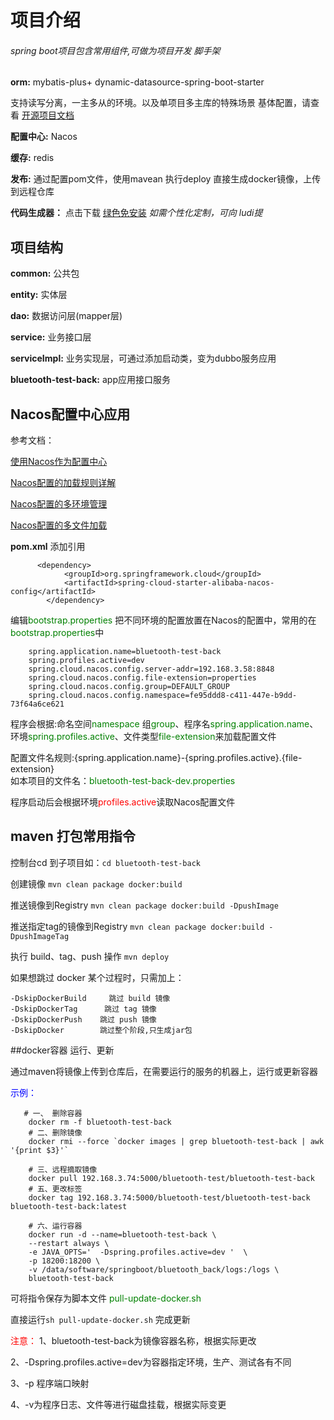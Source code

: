 # 项目介绍

###### spring boot项目包含常用组件,可做为项目开发 脚手架

**orm:** mybatis-plus+ dynamic-datasource-spring-boot-starter 

支持读写分离，一主多从的环境。以及单项目多主库的特殊场景  基体配置，请查看 [开源项目文档](https://gitee.com/ChuckChan/dynamic-datasource-spring-boot-starter/blob/master/README_zh.md)

**配置中心:** Nacos

**缓存:** redis

**发布:** 通过配置pom文件，使用mavean 执行deploy 直接生成docker镜像，上传到远程仓库

**代码生成器：** 点击下载 [绿色免安装](http://192.168.3.56:4567/lud/code_producer) _如需个性化定制，可向 ludi提_

## 项目结构

**common:** 公共包 

**entity:** 实体层 

**dao:** 数据访问层(mapper层) 

**service:** 业务接口层 

**serviceImpl:** 业务实现层，可通过添加启动类，变为dubbo服务应用 

**bluetooth-test-back:**  app应用接口服务

## Nacos配置中心应用

参考文档： 

[使用Nacos作为配置中心](http://blog.didispace.com/spring-cloud-alibaba-3/) 

[Nacos配置的加载规则详解](http://blog.didispace.com/spring-cloud-alibaba-nacos-config-1/) 

[Nacos配置的多环境管理](http://blog.didispace.com/spring-cloud-alibaba-nacos-config-2/) 

[Nacos配置的多文件加载](http://blog.didispace.com/spring-cloud-alibaba-nacos-config-3/)  

**pom.xml** 添加引用  
```
      <dependency>
            <groupId>org.springframework.cloud</groupId>
            <artifactId>spring-cloud-starter-alibaba-nacos-config</artifactId>
        </dependency>
```
编辑<font color="#008000">bootstrap.properties</font> 把不同环境的配置放置在Nacos的配置中，常用的在<font color="#008000">bootstrap.properties</font>中
```
    spring.application.name=bluetooth-test-back
    spring.profiles.active=dev
    spring.cloud.nacos.config.server-addr=192.168.3.58:8848
    spring.cloud.nacos.config.file-extension=properties
    spring.cloud.nacos.config.group=DEFAULT_GROUP
    spring.cloud.nacos.config.namespace=fe95ddd8-c411-447e-b9dd-73f64a6ce621
```

程序会根据:命名空间<font color="#008000">namespace</font> 组<font color="#008000">group</font>、程序名<font color="#008000">spring.application.name</font>、环境<font color="#008000">spring.profiles.active</font>、文件类型<font color="#008000">file-extension</font>来加载配置文件 

配置文件名规则:{spring.application.name}-{spring.profiles.active}.{file-extension}  
如本项目的文件名：<font color="#008000">bluetooth-test-back-dev.properties  </font>
    

程序启动后会根据环境<font color="#FF0000">profiles.active</font>读取Nacos配置文件  

## maven 打包常用指令

控制台cd 到子项目如：`cd bluetooth-test-back`

创建镜像 
`mvn clean package docker:build` 

推送镜像到Registry 
`mvn clean package docker:build -DpushImage` 

推送指定tag的镜像到Registry 
`mvn clean package docker:build -DpushImageTag` 

执行 build、tag、push 操作 
`mvn deploy` 

如果想跳过 docker 某个过程时，只需加上：
```
-DskipDockerBuild     跳过 build 镜像
-DskipDockerTag      跳过 tag 镜像 
-DskipDockerPush    跳过 push 镜像
-DskipDocker        跳过整个阶段,只生成jar包
```
##docker容器 运行、更新

通过maven将镜像上传到仓库后，在需要运行的服务的机器上，运行或更新容器 
    
<font color="#0000FF" >示例：</font>  
```
   # 一、 删除容器
    docker rm -f bluetooth-test-back
    # 二、删除镜像
    docker rmi --force `docker images | grep bluetooth-test-back | awk '{print $3}'`

    # 三、远程摘取镜像
    docker pull 192.168.3.74:5000/bluetooth-test/bluetooth-test-back
    # 五、更改标签
    docker tag 192.168.3.74:5000/bluetooth-test/bluetooth-test-back bluetooth-test-back:latest

    # 六、运行容器
    docker run -d --name=bluetooth-test-back \
    --restart always \
    -e JAVA_OPTS='  -Dspring.profiles.active=dev '  \
    -p 18200:18200 \
    -v /data/software/springboot/bluetooth_back/logs:/logs \
    bluetooth-test-back
```
可将指令保存为脚本文件 <font color="#008000">pull-update-docker.sh</font> 

直接运行`sh pull-update-docker.sh` 完成更新

<font color="#FF0000" >注意：</font> 
1、bluetooth-test-back为镜像容器名称，根据实际更改  

2、-Dspring.profiles.active=dev为容器指定环境，生产、测试各有不同  

3、-p 程序端口映射

4、-v为程序日志、文件等进行磁盘挂载，根据实际变更




